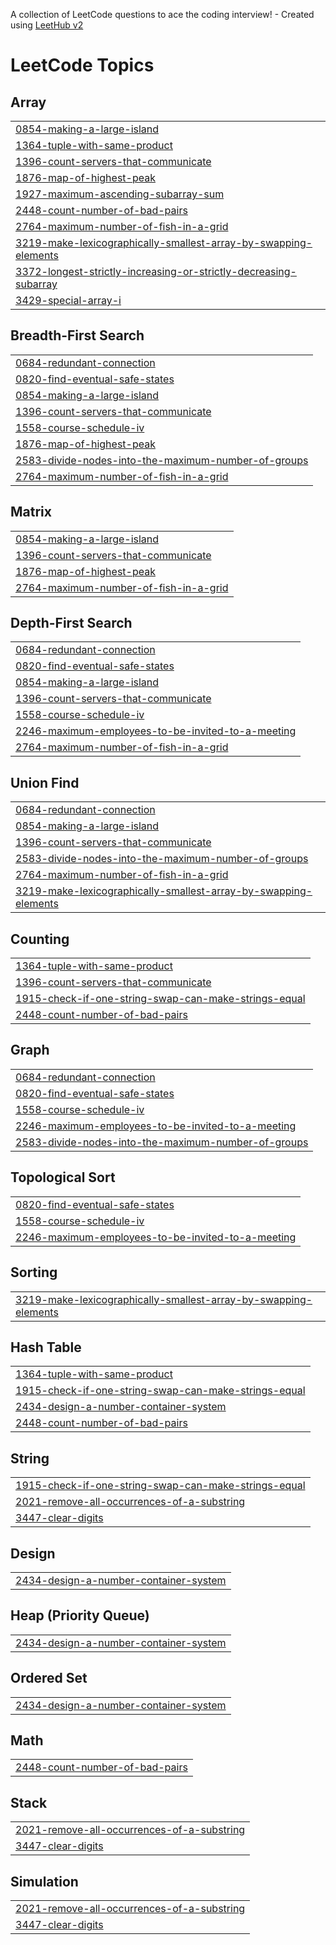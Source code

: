 A collection of LeetCode questions to ace the coding interview! - Created using [LeetHub v2](https://github.com/arunbhardwaj/LeetHub-2.0)
<!---LeetCode Topics Start-->
# LeetCode Topics
## Array
|  |
| ------- |
| [0854-making-a-large-island](https://github.com/Viswesh934/Leetcode/tree/master/0854-making-a-large-island) |
| [1364-tuple-with-same-product](https://github.com/Viswesh934/Leetcode/tree/master/1364-tuple-with-same-product) |
| [1396-count-servers-that-communicate](https://github.com/Viswesh934/Leetcode/tree/master/1396-count-servers-that-communicate) |
| [1876-map-of-highest-peak](https://github.com/Viswesh934/Leetcode/tree/master/1876-map-of-highest-peak) |
| [1927-maximum-ascending-subarray-sum](https://github.com/Viswesh934/Leetcode/tree/master/1927-maximum-ascending-subarray-sum) |
| [2448-count-number-of-bad-pairs](https://github.com/Viswesh934/Leetcode/tree/master/2448-count-number-of-bad-pairs) |
| [2764-maximum-number-of-fish-in-a-grid](https://github.com/Viswesh934/Leetcode/tree/master/2764-maximum-number-of-fish-in-a-grid) |
| [3219-make-lexicographically-smallest-array-by-swapping-elements](https://github.com/Viswesh934/Leetcode/tree/master/3219-make-lexicographically-smallest-array-by-swapping-elements) |
| [3372-longest-strictly-increasing-or-strictly-decreasing-subarray](https://github.com/Viswesh934/Leetcode/tree/master/3372-longest-strictly-increasing-or-strictly-decreasing-subarray) |
| [3429-special-array-i](https://github.com/Viswesh934/Leetcode/tree/master/3429-special-array-i) |
## Breadth-First Search
|  |
| ------- |
| [0684-redundant-connection](https://github.com/Viswesh934/Leetcode/tree/master/0684-redundant-connection) |
| [0820-find-eventual-safe-states](https://github.com/Viswesh934/Leetcode/tree/master/0820-find-eventual-safe-states) |
| [0854-making-a-large-island](https://github.com/Viswesh934/Leetcode/tree/master/0854-making-a-large-island) |
| [1396-count-servers-that-communicate](https://github.com/Viswesh934/Leetcode/tree/master/1396-count-servers-that-communicate) |
| [1558-course-schedule-iv](https://github.com/Viswesh934/Leetcode/tree/master/1558-course-schedule-iv) |
| [1876-map-of-highest-peak](https://github.com/Viswesh934/Leetcode/tree/master/1876-map-of-highest-peak) |
| [2583-divide-nodes-into-the-maximum-number-of-groups](https://github.com/Viswesh934/Leetcode/tree/master/2583-divide-nodes-into-the-maximum-number-of-groups) |
| [2764-maximum-number-of-fish-in-a-grid](https://github.com/Viswesh934/Leetcode/tree/master/2764-maximum-number-of-fish-in-a-grid) |
## Matrix
|  |
| ------- |
| [0854-making-a-large-island](https://github.com/Viswesh934/Leetcode/tree/master/0854-making-a-large-island) |
| [1396-count-servers-that-communicate](https://github.com/Viswesh934/Leetcode/tree/master/1396-count-servers-that-communicate) |
| [1876-map-of-highest-peak](https://github.com/Viswesh934/Leetcode/tree/master/1876-map-of-highest-peak) |
| [2764-maximum-number-of-fish-in-a-grid](https://github.com/Viswesh934/Leetcode/tree/master/2764-maximum-number-of-fish-in-a-grid) |
## Depth-First Search
|  |
| ------- |
| [0684-redundant-connection](https://github.com/Viswesh934/Leetcode/tree/master/0684-redundant-connection) |
| [0820-find-eventual-safe-states](https://github.com/Viswesh934/Leetcode/tree/master/0820-find-eventual-safe-states) |
| [0854-making-a-large-island](https://github.com/Viswesh934/Leetcode/tree/master/0854-making-a-large-island) |
| [1396-count-servers-that-communicate](https://github.com/Viswesh934/Leetcode/tree/master/1396-count-servers-that-communicate) |
| [1558-course-schedule-iv](https://github.com/Viswesh934/Leetcode/tree/master/1558-course-schedule-iv) |
| [2246-maximum-employees-to-be-invited-to-a-meeting](https://github.com/Viswesh934/Leetcode/tree/master/2246-maximum-employees-to-be-invited-to-a-meeting) |
| [2764-maximum-number-of-fish-in-a-grid](https://github.com/Viswesh934/Leetcode/tree/master/2764-maximum-number-of-fish-in-a-grid) |
## Union Find
|  |
| ------- |
| [0684-redundant-connection](https://github.com/Viswesh934/Leetcode/tree/master/0684-redundant-connection) |
| [0854-making-a-large-island](https://github.com/Viswesh934/Leetcode/tree/master/0854-making-a-large-island) |
| [1396-count-servers-that-communicate](https://github.com/Viswesh934/Leetcode/tree/master/1396-count-servers-that-communicate) |
| [2583-divide-nodes-into-the-maximum-number-of-groups](https://github.com/Viswesh934/Leetcode/tree/master/2583-divide-nodes-into-the-maximum-number-of-groups) |
| [2764-maximum-number-of-fish-in-a-grid](https://github.com/Viswesh934/Leetcode/tree/master/2764-maximum-number-of-fish-in-a-grid) |
| [3219-make-lexicographically-smallest-array-by-swapping-elements](https://github.com/Viswesh934/Leetcode/tree/master/3219-make-lexicographically-smallest-array-by-swapping-elements) |
## Counting
|  |
| ------- |
| [1364-tuple-with-same-product](https://github.com/Viswesh934/Leetcode/tree/master/1364-tuple-with-same-product) |
| [1396-count-servers-that-communicate](https://github.com/Viswesh934/Leetcode/tree/master/1396-count-servers-that-communicate) |
| [1915-check-if-one-string-swap-can-make-strings-equal](https://github.com/Viswesh934/Leetcode/tree/master/1915-check-if-one-string-swap-can-make-strings-equal) |
| [2448-count-number-of-bad-pairs](https://github.com/Viswesh934/Leetcode/tree/master/2448-count-number-of-bad-pairs) |
## Graph
|  |
| ------- |
| [0684-redundant-connection](https://github.com/Viswesh934/Leetcode/tree/master/0684-redundant-connection) |
| [0820-find-eventual-safe-states](https://github.com/Viswesh934/Leetcode/tree/master/0820-find-eventual-safe-states) |
| [1558-course-schedule-iv](https://github.com/Viswesh934/Leetcode/tree/master/1558-course-schedule-iv) |
| [2246-maximum-employees-to-be-invited-to-a-meeting](https://github.com/Viswesh934/Leetcode/tree/master/2246-maximum-employees-to-be-invited-to-a-meeting) |
| [2583-divide-nodes-into-the-maximum-number-of-groups](https://github.com/Viswesh934/Leetcode/tree/master/2583-divide-nodes-into-the-maximum-number-of-groups) |
## Topological Sort
|  |
| ------- |
| [0820-find-eventual-safe-states](https://github.com/Viswesh934/Leetcode/tree/master/0820-find-eventual-safe-states) |
| [1558-course-schedule-iv](https://github.com/Viswesh934/Leetcode/tree/master/1558-course-schedule-iv) |
| [2246-maximum-employees-to-be-invited-to-a-meeting](https://github.com/Viswesh934/Leetcode/tree/master/2246-maximum-employees-to-be-invited-to-a-meeting) |
## Sorting
|  |
| ------- |
| [3219-make-lexicographically-smallest-array-by-swapping-elements](https://github.com/Viswesh934/Leetcode/tree/master/3219-make-lexicographically-smallest-array-by-swapping-elements) |
## Hash Table
|  |
| ------- |
| [1364-tuple-with-same-product](https://github.com/Viswesh934/Leetcode/tree/master/1364-tuple-with-same-product) |
| [1915-check-if-one-string-swap-can-make-strings-equal](https://github.com/Viswesh934/Leetcode/tree/master/1915-check-if-one-string-swap-can-make-strings-equal) |
| [2434-design-a-number-container-system](https://github.com/Viswesh934/Leetcode/tree/master/2434-design-a-number-container-system) |
| [2448-count-number-of-bad-pairs](https://github.com/Viswesh934/Leetcode/tree/master/2448-count-number-of-bad-pairs) |
## String
|  |
| ------- |
| [1915-check-if-one-string-swap-can-make-strings-equal](https://github.com/Viswesh934/Leetcode/tree/master/1915-check-if-one-string-swap-can-make-strings-equal) |
| [2021-remove-all-occurrences-of-a-substring](https://github.com/Viswesh934/Leetcode/tree/master/2021-remove-all-occurrences-of-a-substring) |
| [3447-clear-digits](https://github.com/Viswesh934/Leetcode/tree/master/3447-clear-digits) |
## Design
|  |
| ------- |
| [2434-design-a-number-container-system](https://github.com/Viswesh934/Leetcode/tree/master/2434-design-a-number-container-system) |
## Heap (Priority Queue)
|  |
| ------- |
| [2434-design-a-number-container-system](https://github.com/Viswesh934/Leetcode/tree/master/2434-design-a-number-container-system) |
## Ordered Set
|  |
| ------- |
| [2434-design-a-number-container-system](https://github.com/Viswesh934/Leetcode/tree/master/2434-design-a-number-container-system) |
## Math
|  |
| ------- |
| [2448-count-number-of-bad-pairs](https://github.com/Viswesh934/Leetcode/tree/master/2448-count-number-of-bad-pairs) |
## Stack
|  |
| ------- |
| [2021-remove-all-occurrences-of-a-substring](https://github.com/Viswesh934/Leetcode/tree/master/2021-remove-all-occurrences-of-a-substring) |
| [3447-clear-digits](https://github.com/Viswesh934/Leetcode/tree/master/3447-clear-digits) |
## Simulation
|  |
| ------- |
| [2021-remove-all-occurrences-of-a-substring](https://github.com/Viswesh934/Leetcode/tree/master/2021-remove-all-occurrences-of-a-substring) |
| [3447-clear-digits](https://github.com/Viswesh934/Leetcode/tree/master/3447-clear-digits) |
<!---LeetCode Topics End-->